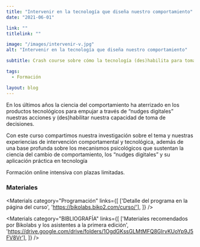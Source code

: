 ```yaml
---
title: "Intervenir en la tecnología que diseña nuestro comportamiento"
date: "2021-06-01"

link: ""
titlelink: ""

image: "/images/intervenir-v.jpg"
alt: "Intervenir en la tecnología que diseña nuestro comportamiento"

subtitle: Crash course sobre cómo la tecnología (des)habilita para tomar decisiones

tags:
  - Formación

layout: blog
---
```


<script>
  import Image from "$lib/image/Image.svelte";
  import ImageRow from "$lib/layout/ImageRow/ImageRow.svelte";
  import Materials from "$lib/components/Materials/Materials.svelte";
  import Video from "$lib/components/Video/Video.svelte"
</script>

En los últimos años la ciencia del comportamiento ha aterrizado en los productos tecnológicos para empujar a través de “nudges digitales” nuestras acciones y (des)habilitar nuestra capacidad de toma de decisiones.

Con este curso compartimos nuestra investigación sobre el tema y nuestras experiencias de intervención comportamental y tecnológica, además de una base profunda sobre los mecanismos psicológicos que sustentan la ciencia del cambio de comportamiento, los “nudges digitales” y su aplicación práctica en tecnología

Formación online intensiva con plazas limitadas.

### Materiales

<Materials category="Programación" links={[
['Detalle del programa en la página del curso', 'https://bikolabs.biko2.com/curso/'],
]}
/>

<Materials category="BIBLIOGRAFÍA" links={[
['Materiales recomendados por Bikolabs y los asistentes a la primera edición', 'https://drive.google.com/drive/folders/1OgdGKssGLMtMFQ8GIrvKUoYp9J5FV8Vr'],
]}
/>
